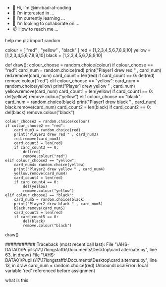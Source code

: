 - 👋 Hi, I’m @im-bad-at-coding
- 👀 I’m interested in ...
- 🌱 I’m currently learning ...
- 💞️ I’m looking to collaborate on ...
- 📫 How to reach me ...

<!---
im-bad-at-coding/im-bad-at-coding is a ✨ special ✨ repository because its `README.md` (this file) appears on your GitHub profile.
You can click the Preview link to take a look at your changes.
--->
help me plz
import random

colour = [ "red" , "yellow" , "black" ]
red = [1,2,3,4,5,6,7,8,9,10]
yellow = [1,2,3,4,5,6,7,8,9,10]
black = [1,2,3,4,5,6,7,8,9,10]



def draw():
    colour_choose = random.choice(colour)
    if colour_choose == "red":
        card_num = random.choice(red)
        print("Player1 drew red " , card_num)
        red.remove(card_num)
        card_count = len(red)
        if card_count == 0:
            del(red)
            remove.colour("red")
    elif colour_choose == "yellow":
        card_num = random.choice(yellow)
        print("Player1 drew yellow " , card_num)
        yellow.remove(card_num)
        card_count1 = len(yellow)
        if card_count1 == 0:
            del(yellow)
            remove.colour("yellow")
    elif colour_choose == "black":
        card_num = random.choice(black)
        print("Player1 drew black " , card_num)
        black.remove(card_num)
        card_count2 = len(black)
        if card_count2 == 0:
            del(black)
            remove.colour("black")

    colour_choose2 = random.choice(colour)
    if colour_choose2 == "red":
        card_num3 = random.choice(red)
        print("Player2 drew red " , card_num3)
        red.remove(card_num3)
        card_count3 = len(red)
        if card_count3 == 0:
            del(red)
            remove.colour("red")
    elif colour_choose2 == "yellow":
        card_num4= random.choice(yellow)
        print("Player2 drew yellow " , card_num4)
        yellow.remove(card_num4)
        card_count4 = len(red)
        if card_count4 == 0:
            del(yellow)
            remove.colour("yellow")
    elif colour_choose2 == "black":
        card_num5 = random.choice(black)
        print("Player2 drew black " , card_num5)
        black.remove(card_num5)
        card_count5 = len(red)
        if card_count5 == 0:
            del(black)
            remove.colour("black")

draw()

###########
Traceback (most recent call last):
  File "\\AHS-DATA01\Pupils\17\17longstaffb\Documents\Desktop\card alternate.py", line 63, in <module>
    draw()
  File "\\AHS-DATA01\Pupils\17\17longstaffb\Documents\Desktop\card alternate.py", line 13, in draw
    card_num = random.choice(red)
UnboundLocalError: local variable 'red' referenced before assignment




what is this





